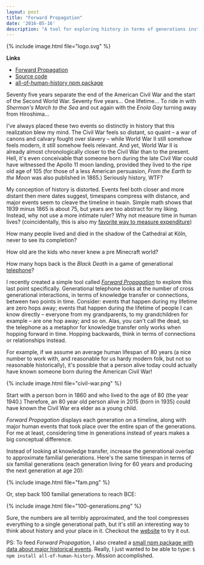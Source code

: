 ```yaml
---
layout: post
title: "Forward Propagation"
date: '2016-05-16'
description: "A tool for exploring history in terms of generations instead of years."
---
```


{% include image.html file="logo.svg" %}

**Links**

* [Forward Propagation][forward]
* [Source code][source]
* [all-of-human-history npm package][history]

Seventy five years separate the end of the American Civil War and the start of the Second World War. Seventy five years... One lifetime... To ride in with *Sherman's March to the Sea* and out again with the *Enola Gay* turning away from Hiroshima...

I've always placed these two events so distinctly in history that this realization blew my mind. The Civil War feels so distant, so quaint – a war of canons and calvary fought over slavery – while World War II still somehow feels modern, it still somehow feels relevant. And yet, World War II is already almost chronologically closer to the Civil War than to the present. Hell, it's even conceivable that someone born during the late Civil War could have witnessed the Apollo 11 moon landing, provided they lived to the ripe old age of 105 (for those of a less American persuasion, *From the Earth to the Moon* was also published in 1865.) Seriously history, WTF?

My conception of history is distorted. Events feel both closer and more distant then mere dates suggest, timespans compress with distance, and major events seem to cleave the timeline in twain. Simple math shows that 1939 minus 1865 is about 75, but years are too abstract for my liking. Instead, why not use a more intimate ruler? Why not measure time in human lives? (coincidentally, this is also my [favorite way to measure expenditure](/staying-alive/))

How many people lived and died in the shadow of the Cathedral at Köln, never to see its completion?

How old are the kids who never knew a pre Minecraft world?

How many hops back is the *Black Death* in a game of generational [telephone](https://en.wikipedia.org/wiki/Chinese_whispers)?

I recently created a simple tool called *[Forward Propagation][forward]* to explore this last point specifically. Generational telephone looks at the number of cross generational interactions, in terms of knowledge transfer or connections, between two points in time. Consider: events that happen during my lifetime are zero hops away; events that happen during the lifetime of people I can know directly – everyone from my grandparents, to my grandchildren for example – are one hop away; and so on. Alas, you can't call the dead, so the telephone as a metaphor for knowledge transfer only works when hopping forward in time. Hopping backwards, think in terms of connections or relationships instead.

For example, if we assume an average human lifespan of 80 years (a nice number to work with, and reasonable for us hardy modern folk, but not so reasonable historically), it's possible that a person alive today could actually have known someone born during the American Civil War!

{% include image.html file="civil-war.png" %}

Start with a person born in 1860 and who lived to the age of 80 (the year 1940.) Therefore, an 80 year old person alive in 2015 (born in 1935) could have known the Civil War era elder as a young child.

*Forward Propagation* displays each generation on a timeline, along with major human events that took place over the entire span of the generations. For me at least, considering time in generations instead of years makes a big conceptual difference. 

Instead of looking at knowledge transfer, increase the generational overlap to approximate familial generations. Here's the same timespan in terms of six familial generations (each generation living for 60 years and producing the next generation at age 20):

{% include image.html file="fam.png" %}


Or, step back 100 familial generations to reach BCE:

{% include image.html file="100-generations.png" %}


Sure, the numbers are all terribly approximated, and the tool compresses everything to a single generational path, but it's still an interesting way to think about history and your place in it. Checkout the [website][forward] to try it out.

PS: To feed *Forward Propagation*, I also created a [small npm package with data about major historical events][history]. Really, I just wanted to be able to type: `$ npm install all-of-human-history`. Mission accomplished.


[forward]: http://mattbierner.github.io/forward-propagation/
[history]: https://github.com/mattbierner/all-of-human-history
[source]: https://github.com/mattbierner/forward-propagation
